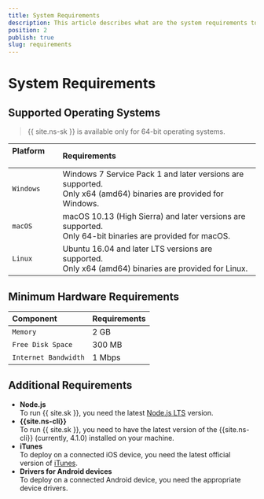 ```yaml
---
title: System Requirements
description: This article describes what are the system requirements to run NativeScript Sidekick on your development machine.
position: 2
publish: true
slug: requirements
---
```


# System Requirements

## Supported Operating Systems

> {{ site.ns-sk }} is available only for 64-bit operating systems.

| Platform &nbsp;&nbsp;&nbsp;&nbsp;&nbsp; | Requirements           |
|:----------------------------------------|:-----------------------|
| `Windows`   | Windows 7 Service Pack 1 and later versions are supported.<br /> Only x64 (amd64) binaries are provided for Windows.|
| `macOS`     | macOS 10.13 (High Sierra) and later versions are supported. <br /> Only 64-bit binaries are provided for macOS.      |
| `Linux`     | Ubuntu 16.04 and later LTS versions are supported. <br /> Only x64 (amd64) binaries are provided for Linux.         |

<p></p>

## Minimum Hardware Requirements

| Component               | Requirements |
|:------------------------|:-------------|
| `Memory`                | 2 GB         |
| `Free Disk Space`       | 300 MB       |
| `Internet Bandwidth`    | 1 Mbps       |

<p></p>

## Additional Requirements

* **Node.js**<br /> To run {{ site.sk }}, you need the latest [Node.js LTS](https://github.com/nodejs/LTS#lts-schedule) version.
* **{{site.ns-cli}}**<br /> To run {{ site.sk }}, you need to have the latest version of the {{site.ns-cli}} (currently, 4.1.0) installed on your machine.
* **iTunes**<br /> To deploy on a connected iOS device, you need the latest official version of [iTunes](https://www.apple.com/itunes/download/).
* **Drivers for Android devices**<br /> To deploy on a connected Android device, you need the appropriate device drivers.